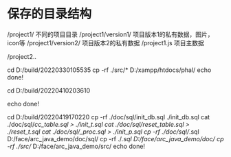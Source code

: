 # 保存的目录结构

/project1/ 不同的项目目录
/project1/version1/ 项目版本1的私有数据，图片，icon等
/project1/version2/ 项目版本2的私有数据
/project1.js 项目主数据

/project2..


cd D:/build/20220330105535
cp -rf ./src/*  D:/xampp/htdocs/phal/
echo done!

cd D:/build/20220410203610

echo done!


cd D:/build/20220419170220
cp -rf ./doc/sql/init_db.sql  ./init_db.sql
cat ./doc/sql/*cc_table.sql > ./init_t.sql
cat ./doc/sql/*reset_table.sql > ./reset_t.sql
cat ./doc/sql/*_proc.sql > ./init_p.sql
cp -rf ./doc/sql/*.sql  D:/face/arc_java_demo/doc/sql/
cp -rf ./*.sql  D:/face/arc_java_demo/doc/
cp -rf ./src/*  D:/face/arc_java_demo/src/
echo done!

 